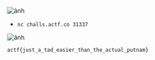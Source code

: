 ![ảnh](https://github.com/LDV-SpaceK/-ngstromCTF2024/assets/151914246/3920e420-234c-4ef7-8ca1-76db2fd757ba)

* `nc challs.actf.co 31337`

![ảnh](https://github.com/LDV-SpaceK/-ngstromCTF2024/assets/151914246/2723f057-9951-4ae9-8404-ee884cb6bb92)

`actf{just_a_tad_easier_than_the_actual_putnam}`

